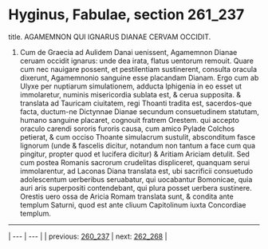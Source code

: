 # Hyginus, Fabulae, section 261_237

title. AGAMEMNON QUI IGNARUS DIANAE CERVAM OCCIDIT.



1. Cum de Graecia ad Aulidem Danai uenissent, Agamemnon Dianae ceruam occidit ignarus: unde dea irata, flatus uentorum remouit. Quare cum nec nauigare possent, et pestilentiam sustinerent, consulta oracula dixerunt, Agamemnonio sanguine esse placandam Dianam. Ergo cum ab Ulyxe per nuptiarum simulationem, adducta Iphigenia in eo esset ut immolaretur, numinis misericordia sublata est, & cerua supposita. & translata ad Tauricam ciuitatem, regi Thoanti tradita est, sacerdos-que facta, ductum-ne Dictynnae Dianae secundum consuetudinem statutam, humano sanguine placaret, cognouit fratrem Orestem. qui accepto oraculo carendi sororis furoris causa, cum amico Pylade Colchos petierat, & cum occiso Thoante simulacrum sustulit, absconditum fasce lignorum (unde & fascelis dicitur, notandum non tantum a face cum qua pingitur, propter quod et lucifera dicitur) & Aritiam Ariciam detulit. Sed cum postea Romanis sacrorum crudelitas displiceret, quanquam serui immolarentur, ad Laconas Diana translata est, ubi sacrificii consuetudo adolescentum uerberibus seruabatur, qui uocabantur Bomonicae, quia auri aris superpositi contendebant, qui plura posset uerbera sustinere. Orestis uero ossa de Aricia Romam translata sunt, & condita ante templum Saturni, quod est ante cliuum Capitolinum iuxta Concordiae templum.



---

| --- | --- |
| previous: [260_237](../260_237/) | next: [262_268](../262_268/) |